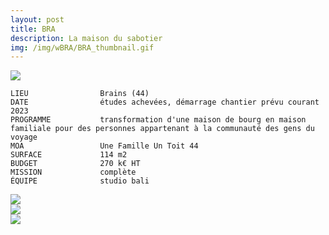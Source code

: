 ```yaml
---
layout: post
title: BRA
description: La maison du sabotier
img: /img/wBRA/BRA_thumbnail.gif
---
```


<div clas="img_row">
    <img class="col three" src="{{ site.baseurl }}/img/wBRA/image1.gif"/>
</div>

```
LIEU                Brains (44)
DATE                études achevées, démarrage chantier prévu courant 2023
PROGRAMME           transformation d'une maison de bourg en maison familiale pour des personnes appartenant à la communauté des gens du voyage
MOA                 Une Famille Un Toit 44
SURFACE             114 m2
BUDGET              270 k€ HT
MISSION             complète
ÉQUIPE              studio bali

```

<div clas="img_row">
    <img class="col three" src="{{ site.baseurl }}/img/wBRA/image2.jpg"/>
</div>

<div clas="img_row">
    <img class="col three" src="{{ site.baseurl }}/img/wBRA/planRDC.jpg"/>
</div>

<div clas="img_row">
    <img class="col three" src="{{ site.baseurl }}/img/wBRA/plan R+1.jpg"/>
</div>
